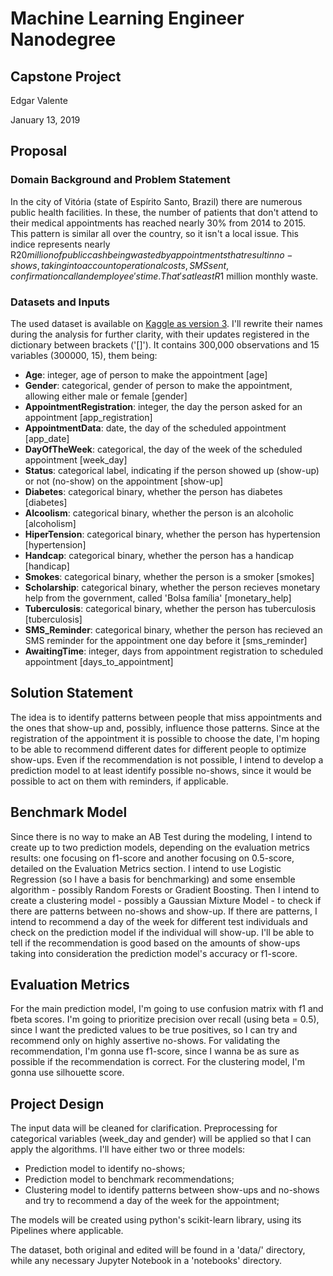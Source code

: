 # Machine Learning Engineer Nanodegree
## Capstone Project

Edgar Valente

January 13, 2019

## Proposal

### Domain Background and Problem Statement
In the city of Vitória (state of Espírito Santo, Brazil) there are numerous public health facilities. In these, the number of patients that don't attend to their medical appointments has reached nearly 30% from 2014 to 2015. This pattern is similar all over the country, so it isn't a local issue. This indice represents nearly R$20 million of public cash being wasted by appointments that result in no-shows, taking into account operational costs, SMS sent, confirmation call and employee's time. That's at least R$1 million monthly waste.

### Datasets and Inputs
The used dataset is available on [Kaggle as version 3](https://www.kaggle.com/joniarroba/noshowappointments/version/3). I'll rewrite their names during the analysis for further clarity, with their updates registered in the dictionary between brackets ('[]'). It contains 300,000 observations and 15 variables (300000, 15), them being:
 - **Age**: integer, age of person to make the appointment [age]
 - **Gender**: categorical, gender of person to make the appointment, allowing either male or female [gender]
 - **AppointmentRegistration**: integer, the day the person asked for an appointment [app_registration]
 - **AppointmentData**: date, the day of the scheduled appointment [app_date]
 - **DayOfTheWeek**: categorical, the day of the week of the scheduled appointment [week_day]
 - **Status**: categorical label, indicating if the person showed up (show-up) or not (no-show) on the appointment [show-up]
 - **Diabetes**: categorical binary, whether the person has diabetes [diabetes]
 - **Alcoolism**: categorical binary, whether the person is an alcoholic [alcoholism]
 - **HiperTension**: categorical binary, whether the person has hypertension [hypertension]
 - **Handcap**: categorical binary, whether the person has a handicap [handicap]
 - **Smokes**: categorical binary, whether the person is a smoker [smokes]
 - **Scholarship**: categorical binary, whether the person recieves monetary help from the government, called 'Bolsa família' [monetary_help]
 - **Tuberculosis**: categorical binary, whether the person has tuberculosis [tuberculosis]
 - **SMS_Reminder**: categorical binary, whether the person has recieved an SMS reminder for the appointment one day before it [sms_reminder]
 - **AwaitingTime**: integer, days from appointment registration to scheduled appointment [days_to_appointment]

## Solution Statement
The idea is to identify patterns between people that miss appointments and the ones that show-up and, possibly, influence those patterns. Since at the registration of the appointment it is possible to choose the date, I'm hoping to be able to recommend different dates for different people to optimize show-ups. Even if the recommendation is not possible, I intend to develop a prediction model to at least identify possible no-shows, since it would be possible to act on them with reminders, if applicable.

## Benchmark Model
Since there is no way to make an AB Test during the modeling, I intend to create up to two prediction models, depending on the evaluation metrics results: one focusing on f1-score and another focusing on 0.5-score, detailed on the Evaluation Metrics section. I intend to use Logistic Regression (so I have a basis for benchmarking) and some ensemble algorithm - possibly Random Forests or Gradient Boosting.
Then I intend to create a clustering model - possibly a Gaussian Mixture Model - to check if there are patterns between no-shows and show-up. If there are patterns, I intend to recommend a day of the week for different test individuals and check on the prediction model if the individual will show-up.
I'll be able to tell if the recommendation is good based on the amounts of show-ups taking into consideration the prediction model's accuracy or f1-score.

## Evaluation Metrics
For the main prediction model, I'm going to use confusion matrix with f1 and fbeta scores. I'm going to prioritize precision over recall (using beta = 0.5), since I want the predicted values to be true positives, so I can try and recommend only on highly assertive no-shows.
For validating the recommendation, I'm gonna use f1-score, since I wanna be as sure as possible if the recommendation is correct.
For the clustering model, I'm gonna use silhouette score.

## Project Design
The input data will be cleaned for clarification. Preprocessing for categorical variables (week_day and gender) will be applied so that I can apply the algorithms.
I'll have either two or three models:
 - Prediction model to identify no-shows;
 - Prediction model to benchmark recommendations;
 - Clustering model to identify patterns between show-ups and no-shows and try to recommend a day of the week for the appointment;

The models will be created using python's scikit-learn library, using its Pipelines where applicable.

The dataset, both original and edited will be found in a 'data/' directory, while any necessary Jupyter Notebook in a 'notebooks' directory.
